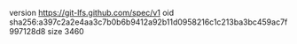 version https://git-lfs.github.com/spec/v1
oid sha256:a397c2a2e4aa3c7b0b6b9412a92b11d0958216c1c213ba3bc459ac7f997128d8
size 3460
